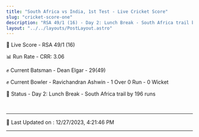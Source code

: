 ```yaml
---
title: "South Africa vs India, 1st Test - Live Cricket Score"
slug: "cricket-score-one"
description: "RSA 49/1 (16) - Day 2: Lunch Break - South Africa trail by 196 runs."
layout: "../../layouts/PostLayout.astro"
---
```


🔴 Live Score - RSA 49/1 (16)  

📊 Run Rate - CRR: 3.06  

✊ Current Batsman - Dean Elgar - 29(49)  

✊ Current Bowler - Ravichandran Ashwin - 1 Over 0 Run - 0 Wicket  

📑 Status - Day 2: Lunch Break - South Africa trail by 196 runs

<br />

***

📝 Last Updated on : 12/27/2023, 4:21:46 PM

***

